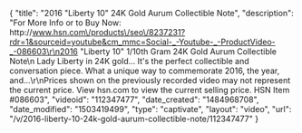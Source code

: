 {
    "title": "2016 \"Liberty 10\" 24K Gold Aurum Collectible Note",
    "description": "For More Info or to Buy Now: http:\/\/www.hsn.com\/products\/seo\/8237231?rdr=1&sourceid=youtube&cm_mmc=Social-_-Youtube-_-ProductVideo-_-086603\r\n2016 \"Liberty 10\" 1\/10th Gram 24K Gold Aurum Collectible Note\n Lady Liberty in 24K gold... It's the perfect collectible and conversation piece. What a unique way to commemorate 2016, the year, and...\r\nPrices shown on the previously recorded video may not represent the current price.  View hsn.com to view the current selling price. HSN Item #086603",
    "videoid": "112347477",
    "date_created": "1484968708",
    "date_modified": "1503419499",
    "type": "captivate",
    "layout": "video",
    "url": "\/v\/2016-liberty-10-24k-gold-aurum-collectible-note\/112347477"
}